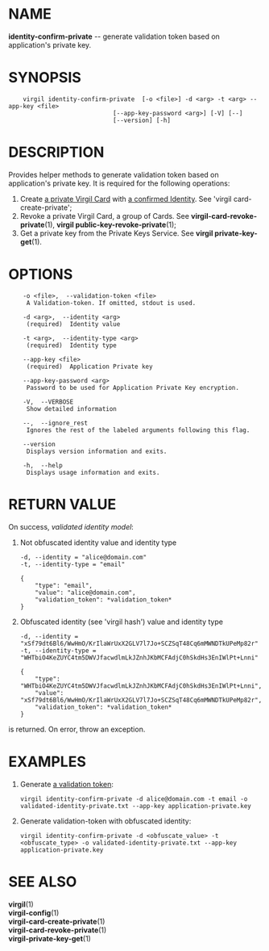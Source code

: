 NAME
====

**identity-confirm-private** -- generate validation token based on
application's private key.

SYNOPSIS
========

        virgil identity-confirm-private  [-o <file>] -d <arg> -t <arg> --app-key <file>
                                 [--app-key-password <arg>] [-V] [--]
                                 [--version] [-h]

DESCRIPTION
===========

Provides helper methods to generate validation token based on
application's private key. It is required for the following operations:

1.  Create [a private Virgil
    Card](https://github.com/VirgilSecurity/virgil/wiki/Virgil-Glossary#private-virgil-card)
    with [a confirmed
    Identity](https://github.com/VirgilSecurity/virgil/wiki/Virgil-Glossary#confirmed-identity).
    See 'virgil card-create-private';
2.  Revoke a private Virgil Card, a group of Cards. See
    **virgil-card-revoke-private**(1), **virgil
    public-key-revoke-private**(1);
3.  Get a private key from the Private Keys Service. See **virgil
    private-key-get**(1).

OPTIONS
=======

        -o <file>,  --validation-token <file>
         A Validation-token. If omitted, stdout is used.

        -d <arg>,  --identity <arg>
         (required)  Identity value

        -t <arg>,  --identity-type <arg>
         (required)  Identity type

        --app-key <file>
         (required)  Application Private key

        --app-key-password <arg>
         Password to be used for Application Private Key encryption.

        -V,  --VERBOSE
         Show detailed information

        --,  --ignore_rest
         Ignores the rest of the labeled arguments following this flag.

        --version
         Displays version information and exits.

        -h,  --help
         Displays usage information and exits.

RETURN VALUE
============

On success, *validated identity model*:

1.  Not obfuscated identity value and identity type

        -d, --identity = "alice@domain.com"
        -t, --identity-type = "email"

        {
            "type": "email",
            "value": "alice@domain.com",
            "validation_token": *validation_token*
        }

2.  Obfuscated identity (see 'virgil hash') value and identity type

        -d, --identity = "xSf79dt6Bl6/WwHmO/KrIlaWrUxX2GLV7l7Jo+SCZSqT48Cq6mMWNDTkUPeMp82r"
        -t, --identity-type = "WHTbiO4KeZUYC4tm5DWVJfacwdlmLkJZnhJKbMCFAdjC0hSkdHs3EnIWlPt+Lnni"

        {
            "type": "WHTbiO4KeZUYC4tm5DWVJfacwdlmLkJZnhJKbMCFAdjC0hSkdHs3EnIWlPt+Lnni",
            "value": "xSf79dt6Bl6/WwHmO/KrIlaWrUxX2GLV7l7Jo+SCZSqT48Cq6mMWNDTkUPeMp82r",
            "validation_token": *validation_token*
        }

is returned. On error, throw an exception.

EXAMPLES
========

1.  Generate [a validation
    token](https://github.com/VirgilSecurity/virgil/wiki/Virgil-Glossary#validation-token):

        virgil identity-confirm-private -d alice@domain.com -t email -o validated-identity-private.txt --app-key application-private.key

2.  Generate validation-token with obfuscated identity:

        virgil identity-confirm-private -d <obfuscate_value> -t <obfuscate_type> -o validated-identity-private.txt --app-key application-private.key

SEE ALSO
========

**virgil**(1)  
**virgil-config**(1)  
**virgil-card-create-private**(1)  
**virgil-card-revoke-private**(1)  
**virgil-private-key-get**(1)
